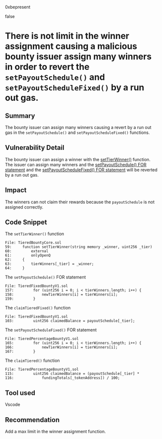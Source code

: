 0xbepresent

false

# There is not limit in the winner assignment causing a malicious bounty issuer assign many winners in order to revert the ```setPayoutSchedule()``` and ```setPayoutScheduleFixed()``` by a run out gas.

## Summary

The bounty issuer can assign many winners causing a revert by a run out gas in the ```setPayoutSchedule()``` and ```setPayoutScheduleFixed()``` functions.

## Vulnerability Detail

The bounty issuer can assign a winner with the [setTierWinner()](https://github.com/sherlock-audit/2023-02-openq/blob/main/contracts/Bounty/Implementations/TieredBountyCore.sol#L59) function. The issuer can assign many winners and the [setPayoutSchedule() FOR statement](https://github.com/sherlock-audit/2023-02-openq/blob/main/contracts/Bounty/Implementations/TieredPercentageBountyV1.sol#L165) and the [setPayoutScheduleFixed() FOR statement](https://github.com/sherlock-audit/2023-02-openq/blob/main/contracts/Bounty/Implementations/TieredFixedBountyV1.sol#L157) will be reverted by a run out gas.

## Impact

The winners can not claim their rewards because the ```payoutSchedule``` is not assigned correctly.

## Code Snippet

The ```setTierWinner()``` function

```solidity
File: TieredBountyCore.sol
59:     function setTierWinner(string memory _winner, uint256 _tier)
60:         external
61:         onlyOpenQ
62:     {
63:         tierWinners[_tier] = _winner;
64:     }
```

The ```setPayoutSchedule()``` FOR statement

```solidity
File: TieredFixedBountyV1.sol
157:         for (uint256 i = 0; i < tierWinners.length; i++) {
158:             newTierWinners[i] = tierWinners[i];
159:         }
```

The ```claimTieredFixed()``` function

```solidity
File: TieredFixedBountyV1.sol
103:         uint256 claimedBalance = payoutSchedule[_tier];
```


The ```setPayoutScheduleFixed()``` FOR statement

```solidity
File: TieredPercentageBountyV1.sol
165:         for (uint256 i = 0; i < tierWinners.length; i++) {
166:             newTierWinners[i] = tierWinners[i];
167:         }
```

The ```claimTiered()``` function
```solidity
File: TieredPercentageBountyV1.sol
115:         uint256 claimedBalance = (payoutSchedule[_tier] *
116:             fundingTotals[_tokenAddress]) / 100;
```


## Tool used

Vscode

## Recommendation

Add a max limit in the winner assignment function.